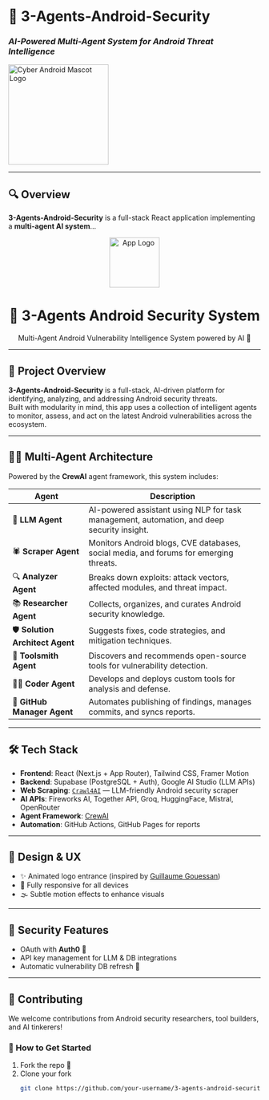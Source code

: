 


# 🤖 3-Agents-Android-Security  
### _AI-Powered Multi-Agent System for Android Threat Intelligence_

<img src="./adrd%20sm.png" alt="Cyber Android Mascot Logo" width="200"/>

---

## 🔍 Overview
**3-Agents-Android-Security** is a full-stack React application implementing a **multi-agent AI system**...



<p align="center">
  <img src="logo.png" width="100" alt="App Logo" />
</p>

<h1 align="center">🤖 3-Agents Android Security System</h1>

<p align="center">
  Multi-Agent Android Vulnerability Intelligence System powered by AI 🧠
</p>

---

## 🚧 Project Overview

**3-Agents-Android-Security** is a full-stack, AI-driven platform for identifying, analyzing, and addressing Android security threats.  
Built with modularity in mind, this app uses a collection of intelligent agents to monitor, assess, and act on the latest Android vulnerabilities across the ecosystem.

---

## 🤹‍♀️ Multi-Agent Architecture

Powered by the **CrewAI** agent framework, this system includes:

| Agent | Description |
|-------|-------------|
| 🧠 **LLM Agent** | AI-powered assistant using NLP for task management, automation, and deep security insight. |
| 🕷️ **Scraper Agent** | Monitors Android blogs, CVE databases, social media, and forums for emerging threats. |
| 🔍 **Analyzer Agent** | Breaks down exploits: attack vectors, affected modules, and threat impact. |
| 📚 **Researcher Agent** | Collects, organizes, and curates Android security knowledge. |
| 🛡️ **Solution Architect Agent** | Suggests fixes, code strategies, and mitigation techniques. |
| 🧰 **Toolsmith Agent** | Discovers and recommends open-source tools for vulnerability detection. |
| 👨‍💻 **Coder Agent** | Develops and deploys custom tools for analysis and defense. |
| 🚀 **GitHub Manager Agent** | Automates publishing of findings, manages commits, and syncs reports. |

---

## 🛠️ Tech Stack

- **Frontend**: React (Next.js + App Router), Tailwind CSS, Framer Motion
- **Backend**: Supabase (PostgreSQL + Auth), Google AI Studio (LLM APIs)
- **Web Scraping**: [`Crawl4AI`](https://github.com) — LLM-friendly Android security scraper
- **AI APIs**: Fireworks AI, Together API, Groq, HuggingFace, Mistral, OpenRouter
- **Agent Framework**: [CrewAI](https://github.com/joaomdmoura/crewAI)
- **Automation**: GitHub Actions, GitHub Pages for reports

---

## 🎨 Design & UX

- ✨ Animated logo entrance (inspired by [Guillaume Gouessan](https://guillaumegouessan.com))
- 📱 Fully responsive for all devices
- 🌫️ Subtle motion effects to enhance visuals

---

## 🧪 Security Features

- OAuth with **Auth0** 🔐
- API key management for LLM & DB integrations
- Automatic vulnerability DB refresh 🔄

---

## 🤝 Contributing

We welcome contributions from Android security researchers, tool builders, and AI tinkerers!

### 🧷 How to Get Started

1. Fork the repo 🔱
2. Clone your fork  
   ```bash
   git clone https://github.com/your-username/3-agents-android-security.git
